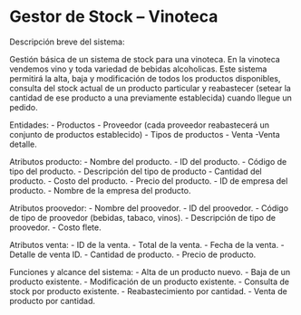 # Gestor de Stock – Vinoteca

Descripción breve del sistema:

Gestión básica de un sistema de stock para una vinoteca. En la vinoteca vendemos vino y toda variedad de bebidas alcoholicas. Este sistema permitirá la alta, baja y modificación de todos los productos disponibles, consulta del stock actual de un producto particular y reabastecer (setear la cantidad de ese producto a una previamente establecida) cuando llegue un pedido.

Entidades:
    - Productos
    - Proveedor (cada proveedor reabastecerá un conjunto de productos establecido)
    - Tipos de productos
    - Venta
    -Venta detalle.

Atributos producto:
    - Nombre del producto.
    - ID del producto.
    - Código de tipo del producto.
    - Descripción del tipo de producto
    - Cantidad del producto.
    - Costo del producto.
    - Precio del producto.
    - ID de empresa del producto.
    - Nombre de la empresa del producto.

Atributos proovedor:
    - Nombre del proovedor.
    - ID del proovedor.
    - Código de tipo de proovedor (bebidas, tabaco, vinos).
    - Descripción de tipo de proovedor.
    - Costo flete.

Atributos venta:
    - ID de la venta.
    - Total de la venta.
    - Fecha de la venta.
    - Detalle de venta ID.
    - Cantidad de producto.
    - Precio de producto.

Funciones y alcance del sistema:
    - Alta de un producto nuevo.
    - Baja de un producto existente.
    - Modificación de un producto existente.
    - Consulta de stock por producto existente.
    - Reabastecimiento por cantidad.
    - Venta de producto por cantidad.
      
